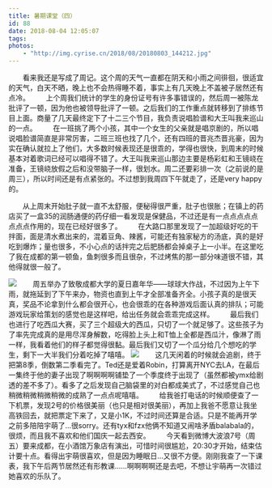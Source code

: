 ```yaml
---
title: 暑期课堂（四）
id: 88
date: 2018-08-04 12:05:07
tags:
photos:
    - "http://img.cyrise.cn/2018/08/20180803_144212.jpg"
---
```

　　看来我还是写成了周记。这个周的天气一直都在阴天和小雨之间徘徊，很适宜的天气，白天不晒，晚上也不会热得睡不着，事实上有几天晚上不盖被子居然还有点冷。
　　上个周我们统计的学生的身份证号有许多事错误的，然后周一被陈龙批评了一顿，因为他也被领导批评了一顿。之后我们的工作重点就转移到了排练节目上面。商量了几天最终定下了十二三个节目，我负责说唱脸谱和大王叫我来巡山的一点。
　　在一班挑了两个小孩，其中一个女生的父亲就是唱京剧的，所以唱说唱脸谱简直是非常厉害，二班三班也找了几个，还有四班的晋兆杰晋兆豪，因为实在确认就拉上了他们，大多数时候表现还是很乖的，学得也很快，到周末的时候基本对着歌词已经可以唱得不错了。大王叫我来巡山那边主要是杨彩虹和王镜峣在准备，王镜峣放假之后和没带脑子一样，很划水。周二还要彩排一次（之前说的是周三），所以时间还是有点紧张的。不过想到我周四下午就走了，还是very happy的。

　　从上周末开始肚子就一直不太舒服，便秘得很严重，肚子也很胀；在镇上的药店买了一盒35的润肠通便的药仔细一看发现是保健品，不过还是有一点点点点点点点点作用的，现在已经好很多了。
　　在大路口那里发现了一加超级好吃的干拌面，面是清水煮出来的，混着豆角、辣酱，可能还有独家秘方的汤底，真的是好吃到爆炸；量也很多，不小心点的话拌完之后肥肠都会掉桌子上一小半。在这里吃了我在成都的第一顿鱼，鱼刺很多而且很杂，不过烤焦的那一部分味道很不错，其他得就很一般了。
 
![](http://img.cyrise.cn/2018/08/20180803_162619.jpg)
　　周五举办了致敬成都大学的夏日嘉年华——球球大作战，不过因为上午下雨，就拖延到了下午来办，物资也直到上午才全部准备齐全。小孩子真的是很天真，奖品不论拿到什么都会很开心，也会很乖的在各种游戏后面认真的排队；可能游戏玩家给策划的感觉也是这样吧，给出任务就会乖乖完成这样。
　　最后我们也进行了吃西瓜大赛，买了三个超级大的西瓜，只切了一个就足够了。这些孩子为了率先完成真的是用尽浑身解数，吃得脸上头上和T恤上全都是西瓜汁，像淋了雨一样，我看着他们的样子都觉得很黏。最后我们又切了一个瓜分给几个想吃的学生，剩下一大半我们分着吃掉了嘻嘻。
![](http://img.cyrise.cn/2018/08/Snipaste_2018-08-04_12-19-58.jpg)
　　这几天闲着的时候就会追剧，终于把第8季，倒数第二季看完了。Ted还是爱着Robin，打算离开NYC去LA，在最后一集终于他的妻子出现了啊啊啊啊铺垫了一个季度终于出现了（虽然都被ymx给剧透的差不多了）。看多了之后发现自己脑袋里的对白都成美式了，不过感觉自己也稍微稍微稍微稍微的成熟了一点点呢嘻嘻。
　　给我爸打电话的时候顺便查了一下机票，发现2号的价格很美丽（也只是相对很美丽），再加上我爸不愿意让我坐高铁回去，就把票定下来了，又是小1K，不过时间还算是合适。只是不能再开学之前多陪陪宇萌了…很sorry。还有tyx和fzx他俩不知道又闹啥矛盾balabala的，很烦，而且我不喜欢和他们国庆一起去西安。
　　今天看到微博大波浪7号（周五）要来成都，在小酒馆万象店有演出，可惜时间很尴尬，20:30才开始，结束估计要十点。看得出宇萌很喜欢，但是因为睡眠日…又很不方便。刚刚我查了一下课表，我下午后两节居然还有形教课……啊啊啊啊还是去吧，不想让宇萌再一次错过她喜欢的乐队了。
